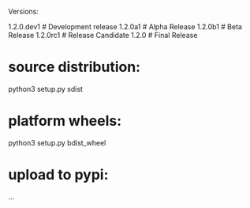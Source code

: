 Versions:

1.2.0.dev1  # Development release
1.2.0a1     # Alpha Release
1.2.0b1     # Beta Release
1.2.0rc1    # Release Candidate
1.2.0       # Final Release

# source distribution:

python3 setup.py sdist

# platform wheels:

python3 setup.py bdist_wheel



# upload to pypi:

...
